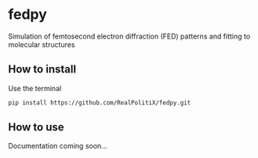 # fedpy
 Simulation of femtosecond electron diffraction (FED) patterns and fitting to molecular structures



## How to install
Use the terminal
```bash
pip install https://github.com/RealPolitiX/fedpy.git
```

## How to use
Documentation coming soon...